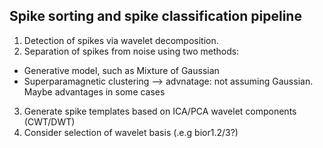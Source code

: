## Spike sorting and spike classification pipeline

1. Detection of spikes via wavelet decomposition.
2. Separation of spikes from noise using two methods:
  * Generative model, such as Mixture of Gaussian
  * Superparamagnetic clustering --> advnatage: not assuming Gaussian. Maybe advantages in some cases
3. Generate spike templates based on ICA/PCA wavelet components (CWT/DWT)
4. Consider selection of wavelet basis (.e.g bior1.2/3?)
